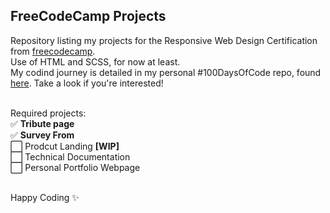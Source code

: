 ## FreeCodeCamp Projects
Repository listing my projects for the Responsive Web Design Certification from <a href="https://www.freecodecamp.org/">freecodecamp</a>. </br>
Use of HTML and SCSS, for now at least. <br>
My codind journey is detailed in my personal #100DaysOfCode repo, found <a href="https://github.com/lekurozifuru/100-days-of-code">here</a>. Take a look if you're interested! <br><br>

Required projects: </br>
:white_check_mark: **Tribute page** </br>
:white_check_mark: **Survey From** </br>
:white_large_square: Prodcut Landing **[WIP]** </br>
:white_large_square: Technical Documentation </br>
:white_large_square: Personal Portfolio Webpage </br></br>

Happy Coding :sparkles:
